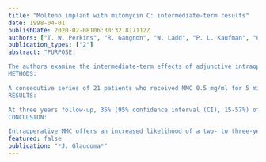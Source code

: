 ```yaml
---
title: "Molteno implant with mitomycin C: intermediate-term results"
date: 1998-04-01
publishDate: 2020-02-08T06:30:32.817112Z
authors: ["T. W. Perkins", "R. Gangnon", "W. Ladd", "P. L. Kaufman", "C. M. Libby"]
publication_types: ["2"]
abstract: "PURPOSE:

The authors examine the intermediate-term effects of adjunctive intraoperative mitomycin C (MMC) in a cohort of patients who received double-plate Molteno implants for complicated glaucomas.
METHODS:

A consecutive series of 21 patients who received MMC 0.5 mg/ml for 5 minutes as an adjunct to a double-plate Molteno implant was compared by life-table analysis to a historical control group of 18 patients who received either no adjunct or 5-fluorouracil (5-FU) but no MMC.
RESULTS:

At three years follow-up, 35% (95% confidence interval (CI), 15-57%) of patients who received MMC avoided failure criteria of intraocular pressure (IOP) less than 6 mm Hg or more than 21 mm Hg, addition of glaucoma medication, reoperation for glaucoma, or tube removal. Seventeen percent (95% CI, 4-37%) of patients in the control group at three years follow-up met similar criteria (p = 0.039). No late complications of tube erosion were seen in the MMC group.
CONCLUSION:

Intraoperative MMC offers an increased likelihood of a two- to three-year period of medication-free IOP control in patients undergoing double-plate Molteno implants, compared to similar patients receiving 5-FU or no adjunctive antimetabolite therapy."
featured: false
publication: "*J. Glaucoma*"
---
```


